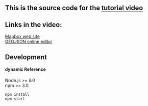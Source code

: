 ## This is the source code for the [tutorial video](https://www.youtube.com/watch?v=GVqY80sDr20)

## Links in the video:
[Mapbox web site](https://www.mapbox.com)   
[GEOJSON online editor](http://geojson.io)

## Development

#### dynamic Reference
Node.js >= 6.0    
npm >= 3.0   
```
npm install
npm start
```
